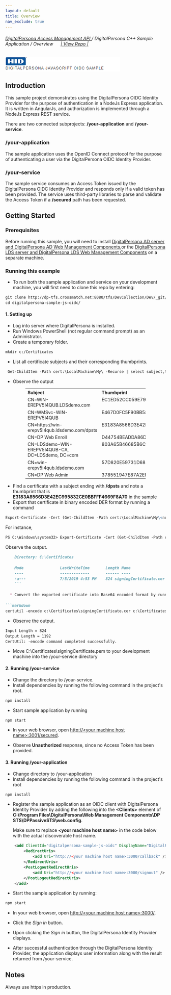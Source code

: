 ```yaml
---
layout: default
title: Overview
nav_exclude: true
---
```

###### [DigitalPersona Access Management API ](https://hidglobal.github.io/digitalpersona-access-management-api/)/ DigitalPersona C++ Sample Application / Overview&nbsp;&nbsp;&nbsp;&nbsp;&nbsp;&nbsp;[\| View Repo \|](https://github.com/hidglobal/digitalpersona-sample-cpp/)  

![](docs/assets/HID-DPAM-js-oidc-sample.png)    

## Introduction
This sample project demonstrates using the DigitalPersona OIDC Identity Provider for the purpose of authentication in a NodeJs Express application. It is written in AngularJs, and authorization is implemented through a NodeJs Express REST service.

There are two connected subprojects: <b>/your-application</b> and <b>/your-service</b>.

### /your-application
The sample application uses the OpenID Connect protocol for the purpose of authenticating a user via the DigitalPersona OIDC Identity Provider.   

### /your-service
The sample service consumes an Access Token issued by the DigitalPersona OIDC Identity Provider and responds only if a valid token has been provided. The service uses third-party libraries to parse and validate the Access Token if a <b>/secured</b> path has been requested.   

## Getting Started
### Prerequisites
Before running this sample, you will need to install [DigitalPersona AD server and DigitalPersona AD Web Management Components](https://a3fcb69dc7037ab91b58f8ba-qnewmedia.netdna-ssl.com/wp-content/uploads/2019/05/DigitalPersona-AD-Administrator-Guide-3.pdf),or the [DigitalPersona LDS server and DigitalPersona LDS Web Management Components](https://a3fcb69dc7037ab91b58f8ba-qnewmedia.netdna-ssl.com/wp-content/uploads/2019/05/DigitalPersona-LDS-Administrator-Guide-3.pdf) on a separate machine.

### Running this example
* To run both the sample application and service on your development machine, you will first need to clone this repo by entering:
```markdown
git clone http://dp-tfs.crossmatch.net:8080/tfs/DevCollection/Dev/_git/digitalpersona-sample-js-oidc
cd digitalpersona-sample-js-oidc/
```
#### 1. Setting up
  * Log into server where DigitalPersona is installed.
  * Run Windows PowerShell (not regular command prompt) as an Administrator.
  * Create a temporary folder.
```markdown
mkdir c:/Certificates
```
  * List all certificate subjects and their corresponding thumbprints.
```markdown
 Get-ChildItem -Path cert:\LocalMachine\My\ -Recurse | select subject,thumbprint
```
  * Observe the output

  <table style="width:75%;margin-left:auto;margin-right:auto;">
    <tr>
      <th style="width:50%" ALIGN="left">Subject</th>
      <th style="width:35%" ALIGN="left">Thumbprint</th>
    </tr>
    <tr>
      <td valign="top">CN=WIN-EREPV5I4QUB.LDSdemo.com </td>
      <td valign="top">EC1ED52CC059E79E7217B970A63AC6638BF60415</td>
    </tr>
    <tr>
      <td valign="top">CN=WMSvc-WIN-EREPV5I4QUB</td>
      <td valign="top">E467D0FC5F90BB58E8738B6E5330773E8DD6505D</td>
    </tr>
    <tr>
      <td valign="top">CN=https://win-erepv5i4qub.ldsdemo.com/dpsts  </td>
      <td valign="top">E3183A8566D3E42EC995832CE0BBFFF4669F8A70</td>
    </tr>
    <tr>
      <td valign="top">CN=DP Web Enroll</td>
      <td valign="top">D44754BEADDA86D9701CD3105E0A145CD250ACFF</td>
    </tr>
    <tr>
      <td valign="top">CN=LDSdemo-WIN-EREPV5I4QUB-CA, DC=LDSdemo, DC=com</td>
      <td valign="top">803A65B46685B6C14B87D995BA03B73CE6913157</td>
    </tr>
    <tr>
      <td valign="top">CN=win-erepv5i4qub.ldsdemo.com  </td>
      <td valign="top">57D820E59731D68E9191BC5F83A0E3D58A945AE1</td>
    </tr>
    <tr>
      <td valign="top">CN=DP Web Admin</td>
      <td valign="top">378551947E87A2EF98277E99B89657A3F13ECFD5</td>
    </tr>     
  </table>

  * Find a certificate with a subject ending with <b>/dpsts</b> and note a thumbprint that is <b>E3183A8566D3E42EC995832CE0BBFFF4669F8A70</b> in the sample
  * Export that certificate in binary encoded DER format by running a command

```markdown
Export-Certificate -Cert (Get-ChildItem -Path cert:\LocalMachine\My\<noted thumbprint>) -Type CERT -FilePath c:\Certificates\signingCertificate.cer
```
For instance,
```markdown
PS C:\Windows\system32> Export-Certificate -Cert (Get-ChildItem -Path cert:\LocalMachine\My\E3183A8566D3E42EC995832CE0BBFFF4669F8A70) -Type CERT -FilePath c:\Certificates\signingCertificate.cer
```
Observe the output.  

```markdown
    Directory: C:\Certificates

    Mode                LastWriteTime       Length Name
    ----                -------------       ------ ----
    -a---               7/5/2019 4:53 PM    824 signingCertificate.cer
    ```  

  * Convert the exported certificate into Base64 encoded format by running:

```markdown
certutil -encode c:\Certificates\signingCertificate.cer c:\Certificates\signingCertificate.pem
```
  * Observe the output.  

```markdown
Input Length = 824
Output Length = 1192
CertUtil: -encode command completed successfully.
```
* Move C:\Certificates\signingCertificate.pem to your development machine into the /your-service directory

#### 2. Running /your-service
* Change the directory to /your-service.
* Install dependencies by running the following command in the project's root.  

```markdown
npm install
```  

* Start sample application by running  

```markdown
npm start
```
* In your web browser, open <A HREF="http://<your machine host name>:3001/secured>">http://&lt;your machine host name>:3001/secured</A>.

* Observe <b>Unauthorized</b> response, since no Access Token has been provided.

#### 3. Running /your-application

* Change directory to /your-application
* Install dependencies by running the following command in the project's root  

```markdown
npm install
```
* Register the sample application as an OIDC client with DigitalPersona Identity Provider by adding the following into the  <b>&lt;Clients&gt;</b> element of <b>C:\Program Files\DigitalPersona\Web Management Components\DP STS\DPPassiveSTS\web.config</b>.  

  Make sure to replace <b>&lt;your machine host name&gt;</b> in the code below with the actual discoverable host name.

```xml
    <add ClientId="digitalpersona-sample-js-oidc" DisplayName="DigitalPersona Sample Js Oidc" Secret="Ks8/V0rj592QVQ5hdT+7e1NbPLa7rlloDivSAR3shFA=" Flow="Implicit">
        <RedirectUris>
            <add Uri="http://<your machine host name>:3000/callback" />
        </RedirectUris>
        <PostLogoutRedirectUris>
            <add Uri="http://<your machine host name>:3000/signout" />
        </PostLogoutRedirectUris>
    </add>
```
* Start the sample application by running:

```markdown
npm start
```

* In your web browser, open <A HREF="http://<your machine host name>:3000/>">http://&lt;your machine host name>:3000/</A>.

* Click the <i>Sign in</i> button.  
* Upon clicking the <i>Sign in</i> button, the  DigitalPersona Identity Provider displays.  
* After successful authentication through the  DigitalPersona Identity Provider, the application displays user information along with the result returned from /your-service.

## Notes
Always use https in production.

